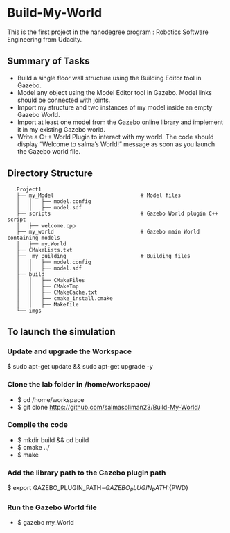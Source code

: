 # Build-My-World
This is the first project in the nanodegree program : Robotics Software Engineering from Udacity.
## Summary of Tasks

   - Build a single floor wall structure using the Building Editor tool in Gazebo. 
   - Model any object using the Model Editor tool in Gazebo. Model links should be connected with joints.
   - Import my structure and two instances of my model inside an empty Gazebo World.
   - Import at least one model from the Gazebo online library and implement it in my existing Gazebo world.
   - Write a C++ World Plugin to interact with my world. The code should display “Welcome to salma’s World!” message as soon as you launch the Gazebo world file.
   
## Directory Structure
      .Project1                             
       ├── my_Model                            # Model files 
       │   │   ├── model.config
       │   │   ├── model.sdf
       ├── scripts                             # Gazebo World plugin C++ script      
       │   ├── welcome.cpp
       ├── my_world                            # Gazebo main World containing models 
       │   ├── my.World
       ├── CMakeLists.txt               
       ├──  my_Building                        # Building files 
       │   │   ├── model.config
       │   │   ├── model.sdf
       ├── build                        
       │   │   ├── CMakeFiles
       │   │   ├── CMakeTmp
       │   │   ├── CMakeCache.txt
       │   │   ├── cmake_install.cmake
       │   │   ├── Makefile
       └── imgs
       
 ## To launch the simulation
 ###  Update and upgrade the Workspace
$ sudo apt-get update && sudo apt-get upgrade -y
 ### Clone the lab folder in /home/workspace/
- $ cd /home/workspace
- $ git clone https://github.com/salmasoliman23/Build-My-World/
### Compile the code
- $ mkdir build && cd build
- $ cmake ../
- $ make
### Add the library path to the Gazebo plugin path
$ export GAZEBO_PLUGIN_PATH=${GAZEBO_PLUGIN_PATH}:${PWD}
### Run the Gazebo World file
- $ gazebo my_World
